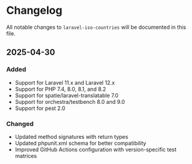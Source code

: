 # Changelog

All notable changes to `laravel-iso-countries` will be documented in this file.

##  2025-04-30

### Added
- Support for Laravel 11.x and Laravel 12.x
- Support for PHP 7.4, 8.0, 8.1, and 8.2
- Support for spatie/laravel-translatable 7.0
- Support for orchestra/testbench 8.0 and 9.0
- Support for pest 2.0

### Changed
- Updated method signatures with return types
- Updated phpunit.xml schema for better compatibility
- Improved GitHub Actions configuration with version-specific test matrices
